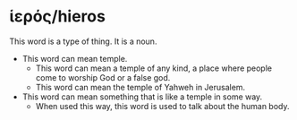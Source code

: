 # ἱερός/hieros
This word is a type of thing. It is a noun. 

* This word can mean temple.
    * This word can mean a temple of any kind, a place where people come to worship God or a false god.
    * This word can mean the temple of Yahweh in Jerusalem.
* This word can mean something that is like a temple in some way.
    * When used this way, this word is used to talk about the human body.
